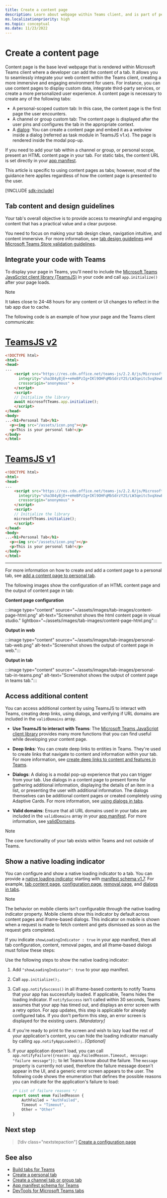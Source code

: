 ```yaml
---
title: Create a content page
description: Learn about webpage within Teams client, and is part of personal, channel, or group custom tab. Create content page and embed it as webview inside dialog (task module).
ms.localizationpriority: high
ms.topic: conceptual
ms.date: 11/23/2022
---
```


# Create a content page

Content page is the base level webpage that is rendered within Microsoft Teams client where a developer can add the content of a tab. It allows you to seamlessly integrate your web content within the Teams client, creating a more immersive and engaging environment for users. For instance, you can use content pages to display custom data, integrate third-party services, or create a more personalized user experience. A content page is necessary to create any of the following tabs:

* A personal-scoped custom tab: In this case, the content page is the first page the user encounters.
* A channel or group custom tab: The content page is displayed after the user pins and configures the tab in the appropriate context.
* A [dialog](~/task-modules-and-cards/what-are-task-modules.md): You can create a content page and embed it as a webview inside a dialog (referred as task module in TeamsJS v1.x). The page is rendered inside the modal pop-up.

If you need to add your tab within a channel or group, or personal scope, present an HTML content page in your tab. For static tabs, the content URL is set directly in your [app manifest](../../../resources/schema/manifest-schema.md#statictabs).

This article is specific to using content pages as tabs; however, most of the guidance here applies regardless of how the content page is presented to the user.

[!INCLUDE [sdk-include](~/includes/sdk-include.md)]

## Tab content and design guidelines

Your tab's overall objective is to provide access to meaningful and engaging content that has a practical value and a clear purpose.

You need to focus on making your tab design clean, navigation intuitive, and content immersive. For more information, see [tab design guidelines](~/tabs/design/tabs.md) and [Microsoft Teams Store validation guidelines](~/concepts/deploy-and-publish/appsource/prepare/teams-store-validation-guidelines.md).

## Integrate your code with Teams

To display your page in Teams, you'll need to include the [Microsoft Teams JavaScript client library (TeamsJS)](/javascript/api/overview/msteams-client?view=msteams-client-js-latest&preserve-view=true) in your code and call `app.initialize()` after your page loads.

> [!NOTE]
> It takes close to 24-48 hours for any content or UI changes to reflect in the tab app due to cache.

The following code is an example of how your page and the Teams client communicate:

# [TeamsJS v2](#tab/teamsjs-v2)

```html
<!DOCTYPE html>
<html>
<head>
...
    <script src="https://res.cdn.office.net/teams-js/2.2.0/js/MicrosoftTeams.min.js" 
      integrity="sha384yBjE++eHeBPzIg+IKl9OHFqMbSdrzY2S/LW3qeitc5vqXewEYRWegByWzBN/chRh" 
      crossorigin="anonymous" >
    </script>
    <script>
    // Initialize the library
    await microsoftTeams.app.initialize();
    </script>
</head>
<body>
...<h1>Personal Tab</h1>
  <p><img src="/assets/icon.png"></p>
  <p>This is your personal tab!</p>
</body>
</html>
```

# [TeamsJS v1](#tab/teamsjs-v1)

```html
<!DOCTYPE html>
<html>
<head>
...
    <script src="https://res.cdn.office.net/teams-js/2.2.0/js/MicrosoftTeams.min.js" 
      integrity="sha384yBjE++eHeBPzIg+IKl9OHFqMbSdrzY2S/LW3qeitc5vqXewEYRWegByWzBN/chRh" 
      crossorigin="anonymous" >
    </script>
    <script>
    // Initialize the library
    microsoftTeams.initialize();
    </script>
</head>
<body>
...<h1>Personal Tab</h1>
  <p><img src="/assets/icon.png"></p>
  <p>This is your personal tab!</p>
</body>
</html>
```

***

For more information on how to create and add a content page to a personal tab, see [add a content page to personal tab](../create-personal-tab.md#add-a-content-page-to-the-static-tab).

The following images show the configuration of an HTML content page and the output of content page in tab:

**Content page configuration**

:::image type="content" source="~/assets/images/tab-images/content-page-html.png" alt-text="Screenshot shows the html content page in visual studio." lightbox="~/assets/images/tab-images/content-page-html.png":::

**Output in web**

:::image type="content" source="~/assets/images/tab-images/personal-tab-web.png" alt-text="Screenshot shows the output of content page in web.":::

**Output in tab**

:::image type="content" source="~/assets/images/tab-images/personal-tab-in-teams.png" alt-text="Screenshot shows the output of content page in teams tab.":::

## Access additional content

You can access additional content by using TeamsJS to interact with Teams, creating deep links, using dialogs, and verifying if URL domains are included in the `validDomains` array.

* **Use TeamsJS to interact with Teams**: The [Microsoft Teams JavaScript client library](~/tabs/how-to/using-teams-client-library.md) provides many more functions that you can find useful while developing your content page.

* **Deep links**: You can create deep links to entities in Teams. They're used to create links that navigate to content and information within your tab. For more information, see [create deep links to content and features in Teams](~/concepts/build-and-test/deep-links.md).

* **Dialogs**: A dialog is a modal pop-up experience that you can trigger from your tab. Use dialogs in a content page to present forms for gathering additional information, displaying the details of an item in a list, or presenting the user with additional information. The dialogs themselves can be additional content pages or created completely using Adaptive Cards. For more information, see [using dialogs in tabs](~/task-modules-and-cards/task-modules/task-modules-tabs.md).

* **Valid domains**: Ensure that all URL domains used in your tabs are included in the `validDomains` array in your [app manifest](~/concepts/build-and-test/apps-package.md). For more information, see [validDomains](~/resources/schema/manifest-schema.md#validdomains).

> [!NOTE]
> The core functionality of your tab exists within Teams and not outside of Teams.

## Show a native loading indicator

You can configure and show a native loading indicator to a tab. You can provide a [native loading indicator](../../../resources/schema/manifest-schema.md#showloadingindicator) starting with [manifest schema v1.7](../../../resources/schema/manifest-schema.md). For example, [tab content page](#integrate-your-code-with-teams), [configuration page](configuration-page.md), [removal page](removal-page.md), and [dialogs in tabs](../../../task-modules-and-cards/task-modules/task-modules-tabs.md).

> [!NOTE]
>
> The behavior on mobile clients isn't configurable through the native loading indicator property. Mobile clients show this indicator by default across content pages and iframe-based dialogs. This indicator on mobile is shown when a request is made to fetch content and gets dismissed as soon as the request gets completed.

If you indicate `showLoadingIndicator : true`  in your app manifest, then all tab configuration, content, removal pages, and all iframe-based dialogs must follow these steps:

Use the following steps to show the native loading indicator:

1. Add `"showLoadingIndicator": true` to your app manifest.

1. Call `app.initialize();`.

1. Call `app.notifySuccess()` in all iframe-based contents to notify Teams that your app has successfully loaded. If applicable, Teams hides the loading indicator. If `notifySuccess`  isn't called within 30 seconds, Teams assumes that your app has timed out, and displays an error screen with a retry option. For app updates, this step is applicable for already configured tabs. If you don't perform this step, an error screen is displayed for the existing users. *[Mandatory]*

1. If you're ready to print to the screen and wish to lazy load the rest of your application's content, you can hide the loading indicator manually by calling `app.notifyAppLoaded();`. *[Optional]*

1. If your application doesn't load, you can call `app.notifyFailure({reason: app.FailedReason.Timeout, message: "failure message"});` to let Teams know about the failure. The `message` property is currently not used, therefore the failure message doesn't appear in the UI, and a generic error screen appears to the user. The following code shows the enumeration that defines the possible reasons you can indicate for the application's failure to load:

    ```typescript
    /* List of failure reasons */
    export const enum FailedReason {
        AuthFailed = "AuthFailed",
        Timeout = "Timeout",
        Other = "Other"
    }
    ```

## Next step

> [!div class="nextstepaction"]
> [Create a configuration page](~/tabs/how-to/create-tab-pages/configuration-page.md)

## See also

* [Build tabs for Teams](../../what-are-tabs.md)
* [Create a personal tab](../create-personal-tab.md)
* [Create a channel tab or group tab](../create-channel-group-tab.md)
* [App manifest schema for Teams](../../../resources/schema/manifest-schema.md)
* [DevTools for Microsoft Teams tabs](~/tabs/how-to/developer-tools.md)
